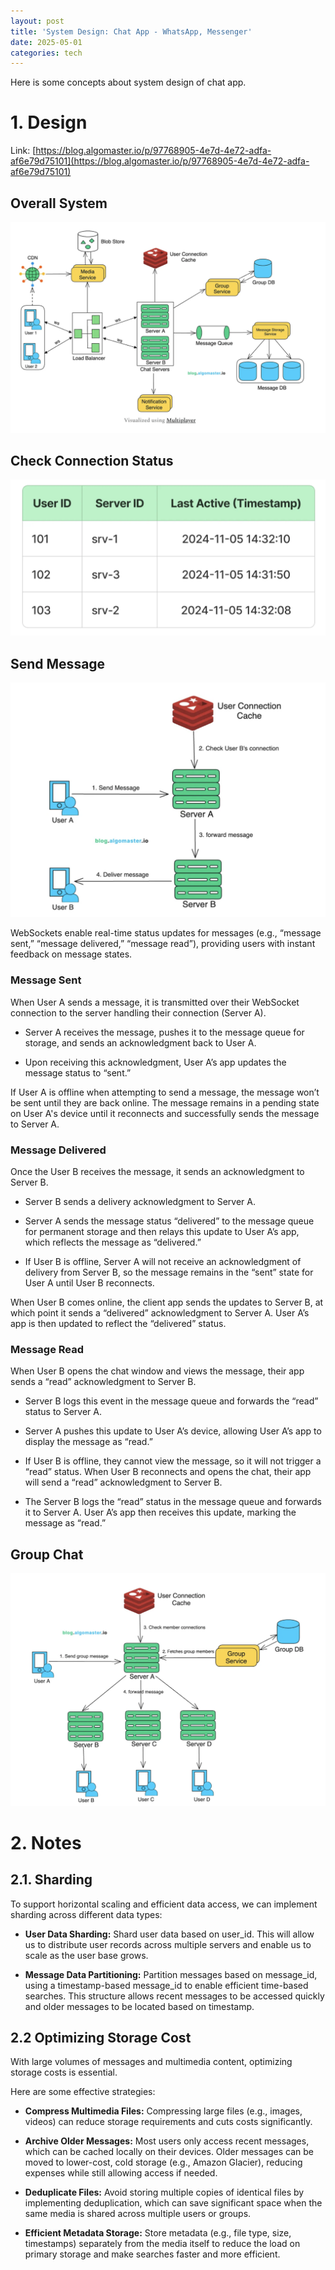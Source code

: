 ```yaml
---
layout: post
title: 'System Design: Chat App - WhatsApp, Messenger'
date: 2025-05-01
categories: tech
---
```


Here is some concepts about system design of chat app.

# 1. Design

Link: [https://blog.algomaster.io/p/97768905-4e7d-4e72-adfa-af6e79d75101](https://blog.algomaster.io/p/97768905-4e7d-4e72-adfa-af6e79d75101)

## Overall System

![](/images/System-Design/chat_app.png)

## Check Connection Status

![](/images/System-Design/connection_status.png)

## Send Message

![](/images/System-Design/send_message.png)

WebSockets enable real-time status updates for messages (e.g., “message sent,” “message delivered,” “message read”), providing users with instant feedback on message states.

### Message Sent

When User A sends a message, it is transmitted over their WebSocket connection to the server handling their connection (Server A).

- Server A receives the message, pushes it to the message queue for storage, and sends an acknowledgment back to User A.

- Upon receiving this acknowledgment, User A’s app updates the message status to “sent.”

If User A is offline when attempting to send a message, the message won’t be sent until they are back online. The message remains in a pending state on User A's device until it reconnects and successfully sends the message to Server A.

### Message Delivered

Once the User B receives the message, it sends an acknowledgment to Server B.

- Server B sends a delivery acknowledgment to Server A.

- Server A sends the message status “delivered” to the message queue for permanent storage and then relays this update to User A’s app, which reflects the message as “delivered.”

- If User B is offline, Server A will not receive an acknowledgment of delivery from Server B, so the message remains in the “sent” state for User A until User B reconnects.

When User B comes online, the client app sends the updates to Server B, at which point it sends a “delivered” acknowledgment to Server A. User A’s app is then updated to reflect the “delivered” status.

### Message Read

When User B opens the chat window and views the message, their app sends a “read” acknowledgment to Server B.

- Server B logs this event in the message queue and forwards the “read” status to Server A.

- Server A pushes this update to User A’s device, allowing User A’s app to display the message as “read.”

- If User B is offline, they cannot view the message, so it will not trigger a “read” status. When User B reconnects and opens the chat, their app will send a “read” acknowledgment to Server B.

- The Server B logs the “read” status in the message queue and forwards it to Server A. User A’s app then receives this update, marking the message as “read.”

## Group Chat

![](/images/System-Design/group_chat.png)

# 2. Notes

## 2.1. Sharding

To support horizontal scaling and efficient data access, we can implement sharding across different data types:

- **User Data Sharding:** Shard user data based on user_id. This will allow us to distribute user records across multiple servers and enable us to scale as the user base grows.

- **Message Data Partitioning:** Partition messages based on message_id, using a timestamp-based message_id to enable efficient time-based searches. This structure allows recent messages to be accessed quickly and older messages to be located based on timestamp.

## 2.2 Optimizing Storage Cost

With large volumes of messages and multimedia content, optimizing storage costs is essential.

Here are some effective strategies:

- **Compress Multimedia Files:** Compressing large files (e.g., images, videos) can reduce storage requirements and cuts costs significantly.

- **Archive Older Messages:** Most users only access recent messages, which can be cached locally on their devices. Older messages can be moved to lower-cost, cold storage (e.g., Amazon Glacier), reducing expenses while still allowing access if needed.

- **Deduplicate Files:** Avoid storing multiple copies of identical files by implementing deduplication, which can save significant space when the same media is shared across multiple users or groups.

- **Efficient Metadata Storage:** Store metadata (e.g., file type, size, timestamps) separately from the media itself to reduce the load on primary storage and make searches faster and more efficient.
